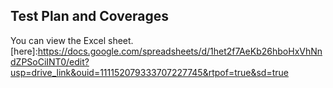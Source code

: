 ## Test Plan and Coverages  
You can view the Excel sheet.[here]:https://docs.google.com/spreadsheets/d/1het2f7AeKb26hboHxVhNndZPSoCiINT0/edit?usp=drive_link&ouid=111152079333707227745&rtpof=true&sd=true
